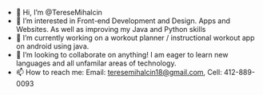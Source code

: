 - 👋 Hi, I’m @TereseMihalcin
- 👀 I’m interested in Front-end Development and Design. Apps and Websites. As well as improving my Java and Python skills
- 🌱 I’m currently working on a workout planner / instructional workout app on android using java.
- 💞️ I’m looking to collaborate on anything! I am eager to learn new languages and all unfamilar areas of technology. 
- 📫 How to reach me: Email: teresemihalcin18@gmail.com, Cell: 412-889-0093

<!---
TereseMihalcin/TereseMihalcin is a ✨ special ✨ repository because its `README.md` (this file) appears on your GitHub profile.
You can click the Preview link to take a look at your changes.
--->
